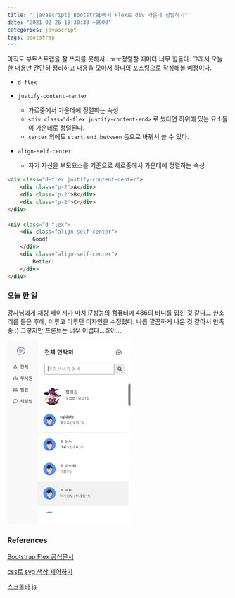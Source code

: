 ```yaml
---
title: "[javascript] Bootstrap에서 Flex로 div 가운데 정렬하기"
date: "2021-02-26 18:30:30 +0900"
categories: javascript
tags: bootstrap
---
```




아직도 부트스트랩을 잘 쓰지를 못해서...ㅠㅜ정렬할 때마다 너무 힘들다. 그래서 오늘 한 내용만 간단히 정리하고 내용을 모아서 하나의 포스팅으로 작성해볼 예정이다.

- `d-flex`
- `justify-content-center`

  - 가로중에서 가운데에 정렬하는 속성
  - `<div class="d-flex justify-content-end>` 로 썼다면 하위에 있는 요소들이 가운데로 정렬된다.
  - `center` 외에도 `start`, `end` ,`between` 등으로 바꿔서 쓸 수 있다.
- `align-self-center`
  - 자기 자신을 부모요소를 기준으로 세로중에서 가운데에 정렬하는 속성


```html
<div class="d-flex justify-content-center">
    <div class="p-2">A</div>
    <div class="p-2">B</div>
    <div class="p-2">C</div>
</div>

<div class="d-flex">
    <div class="align-self-center">
        Good!
    </div>
    <div class="align-self-center">
        Better!
    </div>
</div>
```



### 오늘 한 일

강사님에게 채팅 페이지가 마치 i7성능의 컴퓨터에 486의 바디를 입힌 것 같다고 한소리를 들은 후에, 미루고 미루던 디자인을 수정했다. 나름 깔끔하게 나온 것 같아서 만족 중 :)
그렇지만 프론트는 너무 어렵다...흐어...

<img src="/img/210226_chat.png" alt="210226_chat" style="zoom: 50%;"/>

### References

[Bootstrap Flex 공식문서](https://getbootstrap.com/docs/4.0/utilities/flex/)

[css로 svg 색상 제어하기](https://blogpack.tistory.com/812)

[스크롤바 js](https://bit.ly/3pYpca9)
